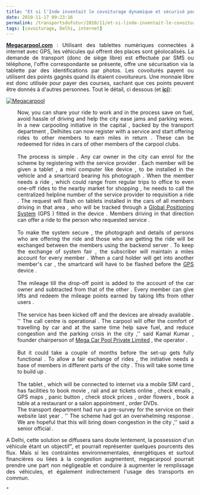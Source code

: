 ```yaml
---
title: "Et si l'Inde inventait le covoiturage dynamique et sécurisé pour les mégalopoles ?"
date: 2010-11-17 09:23:16
permalink: /transportsdufutur/2010/11/et-si-linde-inventait-le-covoiturage-dans-les-megalopoles.html
tags: [covoiturage, Delhi, internet]
---
```


<p style="text-align: justify"><strong><a href="http://www.megacarpool.com/" target="_blank">Megacarpool.com</a></strong> : Utilisant des tablettes numériques connectées à internet avec GPS, les véhicules qui offrent des places sont géolocalisés. La demande de transport (donc de siège libre) est effectuée par SMS ou téléphone, l'offre correspondante se présente, offre une sécurisation via la tablette par des identifications par photos. Les covoiturés payent ou utilisent des points gagnés quand ils étaient covoitureurs. Une monnaie libre est donc utilisée pour payer des courses, sachant que ces points peuvent être donnés à d'autres personnes. Tout le détail, ci dessous (et <strong><a href="http://timesofindia.indiatimes.com/city/delhi/Share-ride-win-points/articleshow/6933359.cms#ixzz15Tr2xWtx" target="_blank">ici</a></strong>):</p> <p style="text-align: justify"><a href="https://gabrielplassat.github.io/transportsdufutur/wp-content/uploads/sites/6/old/6a0120a66d2ad4970b0133f5e88171970b-800wi.jpg" rel="lightbox"><img alt="Megacarpool" class="asset  asset-image at-xid-6a0120a66d2ad4970b0133f5e88171970b" src="/wp-content/uploads/sites/6/old/6a0120a66d2ad4970b0133f5e88171970b-500wi.jpg" style="margin-left: auto;margin-right: auto" title="Megacarpool" /></a> </p>   <!--more-->   <p style="padding-left: 30px;text-align: justify">Now, you can share your ride to work and in the process save on fuel, avoid hassle of driving and help the city ease jams and parking woes. In a new carpooling initiative in the capital , backed by the transport department , Delhiites can now register with a service and start offering rides to other members to earn miles in return . These can be redeemed for rides in cars of other members of the carpool clubs. <br /><br />The process is simple . Any car owner in the city can enrol for the scheme by registering with the service provider . Each member will be given a tablet , a mini computer like device , to be installed in the vehicle and a smartcard bearing his photograph . When the member needs a ride , which could range from regular trips to office to even one-off rides to the nearby market for shopping , he needs to call the centralized helpline number of the service provider to requisition a ride . The request will flash on tablets installed in the cars of all members driving in that area , who will be tracked through a <a href="http://timesofindia.indiatimes.com/topic/search?q=Global Positioning System">Global Positioning System</a> (GPS ) fitted in the device . Members driving in that direction can offer a ride to the person who requested service . <br /><br />To make the system secure , the photograph and details of persons who are offering the ride and those who are getting the ride will be exchanged between the members using the backend server . To keep the exchange of system fair , the subscriber will maintain a miles account for every member . When a card holder will get into another member's car , the smartcard will have to be flashed before the <a href="http://timesofindia.indiatimes.com/topic/search?q=GPS">GPS</a> device . <br /><br />The mileage till the drop-off point is added to the account of the car owner and subtracted from that of the other . Every member can give lifts and redeem the mileage points earned by taking lifts from other users . <br /><br />The service has been kicked off and the devices are already available . '' The call centre is operational . The carpool will offer the comfort of travelling by car and at the same time help save fuel, and reduce congestion and the parking crisis in the city ,'' said Kamal Kumar , founder chairperson of <a href="http://www.megacarpool.com/" target="_blank">Mega Car Pool Private Limited</a> , the operator . <br /><br />But it could take a couple of months before the set-up gets fully functional . To allow a fair exchange of rides , the initiative needs a base of members in different parts of the city . This will take some time to build up . <br /><br />The tablet , which will be connected to internet via a mobile SIM card , has facilities to book movie , rail and air tickets online , check emails , GPS maps , panic button , check stock prices , order flowers , book a table at a restaurant or a salon appointment , order DVDs. <br />The transport department had run a pre-survey for the service on their website last year . '' The scheme had got an overwhelming response . We are hopeful that this will bring down congestion in the city ,'' said a senior official .</p> <p style="text-align: justify">A Delhi, cette solution se diffusera sans doute lentement, la possession d'un véhicule étant un objectif", et pourrait représenter quelques pourcents des flux. Mais si les contraintes environnementales, énergétiques et surtout financières ou liées à la congestion augmentent, megacarpool pourrait prendre une part non négligeable et conduire à augmenter le remplissage des véhicules, et également indirectement l'usage des transports en commun.</p>"
